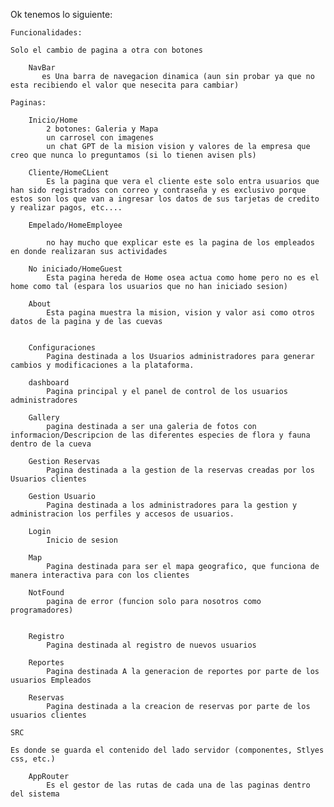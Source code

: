 Ok tenemos lo siguiente:

    Funcionalidades:

    Solo el cambio de pagina a otra con botones
        
        NavBar
           es Una barra de navegacion dinamica (aun sin probar ya que no esta recibiendo el valor que nesecita para cambiar)

    Paginas:
    
        Inicio/Home
            2 botones: Galeria y Mapa
            un carrosel con imagenes
            un chat GPT de la mision vision y valores de la empresa que creo que nunca lo preguntamos (si lo tienen avisen pls)

        Cliente/HomeCLient
            Es la pagina que vera el cliente este solo entra usuarios que han sido registrados con correo y contraseña y es exclusivo porque estos son los que van a ingresar los datos de sus tarjetas de credito y realizar pagos, etc....

        Empelado/HomeEmployee

            no hay mucho que explicar este es la pagina de los empleados en donde realizaran sus actividades

        No iniciado/HomeGuest
            Esta pagina hereda de Home osea actua como home pero no es el home como tal (espara los usuarios que no han iniciado sesion)

        About
            Esta pagina muestra la mision, vision y valor asi como otros datos de la pagina y de las cuevas


        Configuraciones
            Pagina destinada a los Usuarios administradores para generar cambios y modificaciones a la plataforma.

        dashboard
            Pagina principal y el panel de control de los usuarios administradores

        Gallery
            pagina destinada a ser una galeria de fotos con informacion/Descripcion de las diferentes especies de flora y fauna dentro de la cueva

        Gestion Reservas
            Pagina destinada a la gestion de la reservas creadas por los Usuarios clientes

        Gestion Usuario
            Pagina destinada a los administradores para la gestion y administracion los perfiles y accesos de usuarios.

        Login
            Inicio de sesion

        Map
            Pagina destinada para ser el mapa geografico, que funciona de manera interactiva para con los clientes

        NotFound
            pagina de error (funcion solo para nosotros como programadores)


        Registro 
            Pagina destinada al registro de nuevos usuarios

        Reportes
            Pagina destinada A la generacion de reportes por parte de los usuarios Empleados
        
        Reservas
            Pagina destinada a la creacion de reservas por parte de los usuarios clientes

    SRC

    Es donde se guarda el contenido del lado servidor (componentes, Stlyes css, etc.)

        AppRouter
            Es el gestor de las rutas de cada una de las paginas dentro del sistema